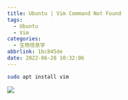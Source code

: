 ```yaml
---
title: Ubuntu | Vim Command Not Found
tags:
  - Ubuntu
  - Vim
categories:
  - 生物信息学
abbrlink: 1bc845de
date: 2022-06-28 10:32:06
---
```


```bash
sudo apt install vim
```
![](https://static.gridea.dev/335395751264780883/S_pSmi6iM.png)